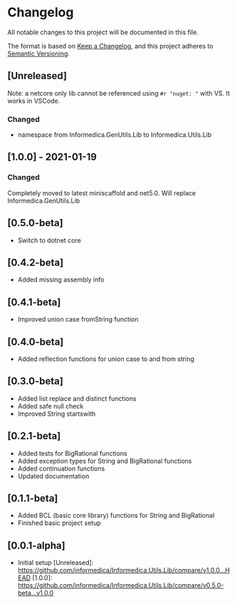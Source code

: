 # Changelog

All notable changes to this project will be documented in this file.

The format is based on [Keep a Changelog](https://keepachangelog.com/en/1.0.0/),
and this project adheres to [Semantic Versioning](https://semver.org/spec/v2.0.0.html).

## [Unreleased] 
Note: a netcore only lib cannot be referenced using `#r "nuget: "` with VS. It works 
in VSCode.

### Changed
- namespace from Informedica.GenUtils.Lib to Informedica.Utils.Lib 

## [1.0.0] - 2021-01-19

### Changed
Completely moved to latest miniscaffold and net5.0. Will replace Informedica.GenUtils.Lib

## [0.5.0-beta]

* Switch to dotnet core

## [0.4.2-beta]

* Added missing assembly info

## [0.4.1-beta]

* Improved union case fromString function

## [0.4.0-beta]

* Added reflection functions for union case to and from string

## [0.3.0-beta]

* Added list replace and distinct functions
* Added safe null check
* Improved String startswith

## [0.2.1-beta]

* Added tests for BigRational functions
* Added exception types for String and BigRational functions
* Added continuation functions
* Updated documentation

## [0.1.1-beta]

* Added BCL (basic core library) functions for String and BigRational
* Finished basic project setup

## [0.0.1-alpha]

* Initial setup
[Unreleased]: https://github.com/informedica/Informedica.Utils.Lib/compare/v1.0.0...HEAD
[1.0.0]: https://github.com/informedica/Informedica.Utils.Lib/compare/v0.5.0-beta...v1.0.0
